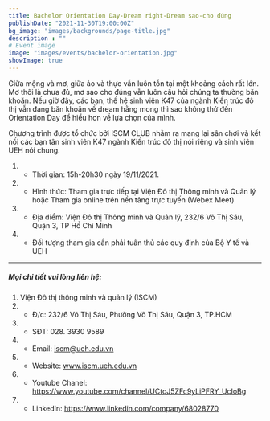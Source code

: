 ```yaml
---
title: Bachelor Orientation Day-Dream right-Dream sao-cho đúng
publishDate: "2021-11-30T19:00:00Z"
bg_image: "images/backgrounds/page-title.jpg"
description : ""
# Event image
image: "images/events/bachelor-orientation.jpg"
showImage: true
---
```


<!--StartFragment-->


Giữa mộng và mơ, giữa ảo và thực vẫn luôn tồn tại một khoảng cách rất lớn. Mơ thôi là chưa đủ, mơ sao cho đúng vẫn luôn câu hỏi chúng ta thường băn khoăn. Nếu giờ đây, các bạn, thế hệ sinh viên K47 của ngành Kiến trúc đô thị vẫn đang băn khoăn về dream hằng mong thì sao không thử đến Orientation Day để hiểu hơn về lựa chọn của mình.

Chương trình được tổ chức bởi ISCM CLUB nhằm ra mang lại sân chơi và kết nối các bạn tân sinh viên K47 ngành Kiến trúc đô thị nói riêng và sinh viên UEH nói chung.


1. - Thời gian: 15h-20h30 ngày 19/11/2021.

2. - Hình thức: Tham gia trực tiếp tại Viện Đô thị Thông minh và Quản lý hoặc Tham gia online trên nền tảng trực tuyến (Webex Meet)

3. - Địa điểm: Viện Đô thị Thông minh và Quản lý, 232/6 Võ Thị Sáu, Quận 3, TP Hồ Chí Minh

4. - Đối tượng tham gia cần phải tuân thủ các quy định của Bộ Y tế và UEH

***
##### Mọi chi tiết vui lòng liên hệ:
1. Viện Đô thị thông minh và quản lý (ISCM)
2. * Đ/c: 232/6 Võ Thị Sáu, Phường Võ Thị Sáu, Quận 3, TP.HCM
3. * SĐT: 028. 3930 9589
4. * Email: iscm@ueh.edu.vn
4. * Website: www.iscm.ueh.edu.vn
5. * Youtube Chanel: https://www.youtube.com/channel/UCtoJ5ZFc9yLiPFRY_UcIoBg
6. * LinkedIn: https://www.linkedin.com/company/68028770